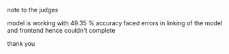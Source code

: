 note to the judges

model is working with 49.35 % accuracy
faced errors in linking of the model and frontend hence couldn't complete

thank you